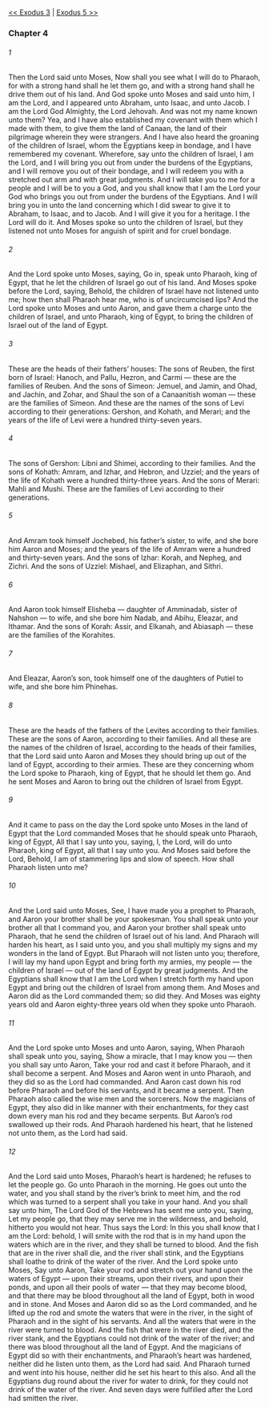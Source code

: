 [<< Exodus 3](Exodus%203)  |  [Exodus 5 >>](Exodus%205)

### Chapter 4
###### 1
Then the Lord said unto Moses, Now shall you see what I will do to Pharaoh, for with a strong hand shall he let them go, and with a strong hand shall he drive them out of his land. And God spoke unto Moses and said unto him, I am the Lord, and I appeared unto Abraham, unto Isaac, and unto Jacob. I am the Lord God Almighty, the Lord Jehovah. And was not my name known unto them? Yea, and I have also established my covenant with them which I made with them, to give them the land of Canaan, the land of their pilgrimage wherein they were strangers. And I have also heard the groaning of the children of Israel, whom the Egyptians keep in bondage, and I have remembered my covenant. Wherefore, say unto the children of Israel, I am the Lord, and I will bring you out from under the burdens of the Egyptians, and I will remove you out of their bondage, and I will redeem you with a stretched out arm and with great judgments. And I will take you to me for a people and I will be to you a God, and you shall know that I am the Lord your God who brings you out from under the burdens of the Egyptians. And I will bring you in unto the land concerning which I did swear to give it to Abraham, to Isaac, and to Jacob. And I will give it you for a heritage. I the Lord will do it. And Moses spoke so unto the children of Israel, but they listened not unto Moses for anguish of spirit and for cruel bondage.

###### 2
And the Lord spoke unto Moses, saying, Go in, speak unto Pharaoh, king of Egypt, that he let the children of Israel go out of his land. And Moses spoke before the Lord, saying, Behold, the children of Israel have not listened unto me; how then shall Pharaoh hear me, who is of uncircumcised lips? And the Lord spoke unto Moses and unto Aaron, and gave them a charge unto the children of Israel, and unto Pharaoh, king of Egypt, to bring the children of Israel out of the land of Egypt.

###### 3
These are the heads of their fathers’ houses: The sons of Reuben, the first born of Israel: Hanoch, and Pallu, Hezron, and Carmi — these are the families of Reuben. And the sons of Simeon: Jemuel, and Jamin, and Ohad, and Jachin, and Zohar, and Shaul the son of a Canaanitish woman — these are the families of Simeon. And these are the names of the sons of Levi according to their generations: Gershon, and Kohath, and Merari; and the years of the life of Levi were a hundred thirty-seven years.

###### 4
The sons of Gershon: Libni and Shimei, according to their families. And the sons of Kohath: Amram, and Izhar, and Hebron, and Uzziel; and the years of the life of Kohath were a hundred thirty-three years. And the sons of Merari: Mahli and Mushi. These are the families of Levi according to their generations.

###### 5
And Amram took himself Jochebed, his father’s sister, to wife, and she bore him Aaron and Moses; and the years of the life of Amram were a hundred and thirty-seven years. And the sons of Izhar: Korah, and Nepheg, and Zichri. And the sons of Uzziel: Mishael, and Elizaphan, and Sithri.

###### 6
And Aaron took himself Elisheba — daughter of Amminadab, sister of Nahshon — to wife, and she bore him Nadab, and Abihu, Eleazar, and Ithamar. And the sons of Korah: Assir, and Elkanah, and Abiasaph — these are the families of the Korahites.

###### 7
And Eleazar, Aaron’s son, took himself one of the daughters of Putiel to wife, and she bore him Phinehas.

###### 8
These are the heads of the fathers of the Levites according to their families. These are the sons of Aaron, according to their families. And all these are the names of the children of Israel, according to the heads of their families, that the Lord said unto Aaron and Moses they should bring up out of the land of Egypt, according to their armies. These are they concerning whom the Lord spoke to Pharaoh, king of Egypt, that he should let them go. And he sent Moses and Aaron to bring out the children of Israel from Egypt.

###### 9
And it came to pass on the day the Lord spoke unto Moses in the land of Egypt that the Lord commanded Moses that he should speak unto Pharaoh, king of Egypt, All that I say unto you, saying, I, the Lord, will do unto Pharaoh, king of Egypt, all that I say unto you. And Moses said before the Lord, Behold, I am of stammering lips and slow of speech. How shall Pharaoh listen unto me?

###### 10
And the Lord said unto Moses, See, I have made you a prophet to Pharaoh, and Aaron your brother shall be your spokesman. You shall speak unto your brother all that I command you, and Aaron your brother shall speak unto Pharaoh, that he send the children of Israel out of his land. And Pharaoh will harden his heart, as I said unto you, and you shall multiply my signs and my wonders in the land of Egypt. But Pharaoh will not listen unto you; therefore, I will lay my hand upon Egypt and bring forth my armies, my people — the children of Israel — out of the land of Egypt by great judgments. And the Egyptians shall know that I am the Lord when I stretch forth my hand upon Egypt and bring out the children of Israel from among them. And Moses and Aaron did as the Lord commanded them; so did they. And Moses was eighty years old and Aaron eighty-three years old when they spoke unto Pharaoh.

###### 11
And the Lord spoke unto Moses and unto Aaron, saying, When Pharaoh shall speak unto you, saying, Show a miracle, that I may know you — then you shall say unto Aaron, Take your rod and cast it before Pharaoh, and it shall become a serpent. And Moses and Aaron went in unto Pharaoh, and they did so as the Lord had commanded. And Aaron cast down his rod before Pharaoh and before his servants, and it became a serpent. Then Pharaoh also called the wise men and the sorcerers. Now the magicians of Egypt, they also did in like manner with their enchantments, for they cast down every man his rod and they became serpents. But Aaron’s rod swallowed up their rods. And Pharaoh hardened his heart, that he listened not unto them, as the Lord had said.

###### 12
And the Lord said unto Moses, Pharaoh’s heart is hardened; he refuses to let the people go. Go unto Pharaoh in the morning. He goes out unto the water, and you shall stand by the river’s brink to meet him, and the rod which was turned to a serpent shall you take in your hand. And you shall say unto him, The Lord God of the Hebrews has sent me unto you, saying, Let my people go, that they may serve me in the wilderness, and behold, hitherto you would not hear. Thus says the Lord: In this you shall know that I am the Lord: behold, I will smite with the rod that is in my hand upon the waters which are in the river, and they shall be turned to blood. And the fish that are in the river shall die, and the river shall stink, and the Egyptians shall loathe to drink of the water of the river. And the Lord spoke unto Moses, Say unto Aaron, Take your rod and stretch out your hand upon the waters of Egypt — upon their streams, upon their rivers, and upon their ponds, and upon all their pools of water — that they may become blood, and that there may be blood throughout all the land of Egypt, both in wood and in stone. And Moses and Aaron did so as the Lord commanded, and he lifted up the rod and smote the waters that were in the river, in the sight of Pharaoh and in the sight of his servants. And all the waters that were in the river were turned to blood. And the fish that were in the river died, and the river stank, and the Egyptians could not drink of the water of the river; and there was blood throughout all the land of Egypt. And the magicians of Egypt did so with their enchantments, and Pharaoh’s heart was hardened, neither did he listen unto them, as the Lord had said. And Pharaoh turned and went into his house, neither did he set his heart to this also. And all the Egyptians dug round about the river for water to drink, for they could not drink of the water of the river. And seven days were fulfilled after the Lord had smitten the river.